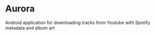 # Aurora
Android application for downloading tracks from Youtube with Spotify metadata and album art
